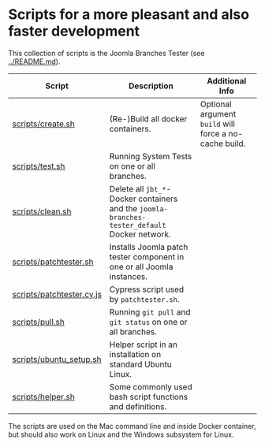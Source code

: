 # Scripts for a more pleasant and also faster development

This collection of scripts is the Joomla Branches Tester (see [../README.md](../README.md)).

| Script | Description | Additional Info |
| --- | --- | --- |
| [scripts/create.sh](create.sh) | (Re-)Build all docker containers. | Optional argument `build` will force a no-cache build. |
| [scripts/test.sh](test.sh) | Running System Tests on one or all branches. | |
| [scripts/clean.sh](clean.sh) | Delete all `jbt_*`-Docker containers and the `joomla-branches-tester_default` Docker network. | |
| [scripts/patchtester.sh](patchtester.sh) | Installs Joomla patch tester component in one or all Joomla instances. | |
| [scripts/patchtester.cy.js](patchtester.cy.js) | Cypress script used by `patchtester.sh`. | |
| [scripts/pull.sh](pull.sh) | Running `git pull` and `git status` on one or all branches. | |
| [scripts/ubuntu_setup.sh](ubuntu_setup.sh) | Helper script in an installation on standard Ubuntu Linux. | |
| [scripts/helper.sh](helper.sh) | Some commonly used bash script functions and definitions. | |

The scripts are used on the Mac command line and inside Docker container, but should also work on Linux and the Windows subsystem for Linux.
